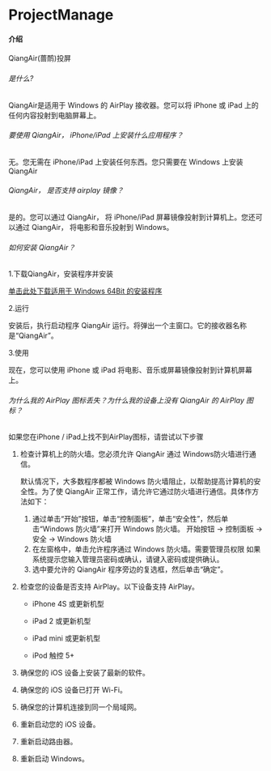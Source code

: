 # ProjectManage

#### 介绍
QiangAir(蔷鸸)投屏

###### 是什么?
QiangAir是适用于 Windows 的 AirPlay 接收器。您可以将 iPhone 或 iPad 上的任何内容投射到电脑屏幕上。

###### 要使用 QiangAir， iPhone/iPad 上安装什么应用程序？
无。您无需在 iPhone/iPad 上安装任何东西。您只需要在 Windows 上安装 QiangAir

###### QiangAir， 是否支持 airplay 镜像？
是的。您可以通过 QiangAir， 将 iPhone/iPad 屏幕镜像投射到计算机上。您还可以通过 QiangAir， 将电影和音乐投射到 Windows。

###### 如何安装 QiangAir？
1.下载QiangAir，安装程序并安装

<a href="https://github.com/ChenChaoWei-Joe/ProjectManage/releases/download/QiangAir-GitHub-v0.0.3/QiangAir-0.0.3-Setup.exe">单击此处下载适用于 Windows 64Bit 的安装程序</a>

2.运行

安装后，执行启动程序 QiangAir 运行。将弹出一个主窗口。它的接收器名称是“QiangAir”。

3.使用

现在，您可以使用 iPhone 或 iPad 将电影、音乐或屏幕镜像投射到计算机屏幕上。

###### 为什么我的 AirPlay 图标丢失？为什么我的设备上没有 QiangAir 的 AirPlay 图标？

如果您在iPhone / iPad上找不到AirPlay图标，请尝试以下步骤

1. 检查计算机上的防火墙。您必须允许 QiangAir 通过 Windows防火墙进行通信。

   默认情况下，大多数程序都被 Windows 防火墙阻止，以帮助提高计算机的安全性。为了使 QiangAir 正常工作，请允许它通过防火墙进行通信。具体作方法如下：

   1. 通过单击“开始”按钮，单击“控制面板”，单击“安全性”，然后单击“Windows 防火墙”来打开 Windows 防火墙。
      开始按钮 -> 控制面板 -> 安全 -> Windows 防火墙
   2. 在左窗格中，单击允许程序通过 Windows 防火墙。需要管理员权限 如果系统提示您输入管理员密码或确认，请键入密码或提供确认。
   3. 选中要允许的 QiangAir 程序旁边的复选框，然后单击“确定”。

2. 检查您的设备是否支持 AirPlay。以下设备支持 AirPlay。

   - iPhone 4S 或更新机型

   - iPad 2 或更新机型

   - iPad mini 或更新机型

   - iPod 触控 5+

4. 确保您的 iOS 设备上安装了最新的软件。
5. 确保您的 iOS 设备已打开 Wi-Fi。
6. 确保您的计算机连接到同一个局域网。
7. 重新启动您的 iOS 设备。
8. 重新启动路由器。
9. 重新启动 Windows。